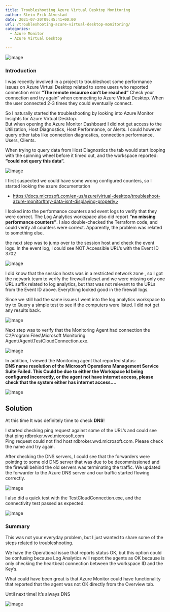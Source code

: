 ```yaml
---
title: Troubleshooting Azure Virtual Desktop Monitoring
author: Stein-Erik Alvestad
date: 2021-07-20T09:45:41+00:00
url: /troubleshooting-azure-virtual-desktop-monitoring/
categories:
  - Azure Monitor
  - Azure Virtual Desktop

---
```


![image](/wp-content/uploads/2021/07/tobias-tullius-4dKy7d3lkKM-unsplash-1024x680.jpg)



### Introduction

I was recently involved in a project to troubleshoot some performance issues on Azure Virtual Desktop related to some users who reported connection error **&#8220;The remote resource can&#8217;t be reached&#8221;** Check your connection and try again&#8221; when connecting to Azure Virtual Desktop. When the user connected 2-3 times they could eventually connect. 

So I naturally started the troubleshooting by looking into Azure Monitor Insights for Azure Virtual Desktop.  
But when opening the Azure Monitor Dashboard I did not get access to the Utilization, Host Diagnostics, Host Performance, or Alerts. I could however query other tabs like connection diagnostics, connection performance, Users, Clients. 

When trying to query data from Host Diagnostics the tab would start looping with the spinning wheel before it timed out, and the workspace reported: **&#8220;could not query this data&#8221;.** 

![image](/wp-content/uploads/2021/07/azure-monitor-take-it-for-a-spin-1024x324.png
)

I first suspected we could have some wrong configured counters, so I started looking the azure documentation

* https://docs.microsoft.com/en-us/azure/virtual-desktop/troubleshoot-azure-monitor#my-data-isnt-displaying-properly>

I looked into the performance counters and event logs to verify that they were correct. The Log Analytics workspace also did report **&#8220;no missing performance counters&#8221;**. I also double-checked the Terraform code, and could verify all counters were correct. Apparently, the problem was related to something else. 

the next step was to jump over to the session host and check the event logs. In the event log, I could see NOT Accessible URL&#8217;s with the Event ID 3702

![image](/wp-content/uploads/2021/07/image.png)

I did know that the session hosts was in a restricted network zone , so I got the network team to verify the firewall ruleset and we were missing only one URL suffix related to log analytics, but that was not relevant to the URLs from the Event ID above. Everything looked good in the firewall logs. 

Since we still had the same issues I went into the log analytics workspace to try to Query a simple test to see if the computers were listed. I did not get any results back.

![image](/wp-content/uploads/2021/07/image-1-1024x332.png)


Next step was to verify that the Monitoring Agent had connection the C:\Program Files\Microsoft Monitoring Agent\Agent\TestCloudConnection.exe.

![image](/wp-content/uploads/2021/07/TestCloudConnection-1-1024x280.png)

In addition, I viewed the Monitoring agent that reported status:  
**DNS name resolution of the Microsoft Operations Management Service Suite Failed. This Could be due to either the Workspace Id being configured incorrectly, or the agent not have internet access, please check that the system either has internet access&#8230;.**

![image](/wp-content/uploads/2021/07/Agent_error-1024x166.png)

## Solution

At this time It was definitely time to check **DNS**! 

I started checking ping request against some of the URL&#8217;s and could see that ping rdbroker.wvd.microsoft.com  
Ping request could not find host rdbroker.wvd.microsoft.com. Please check the name and try again.

After checking the DNS servers, I could see that the forwarders were pointing to some old DNS server that was due to be decommissioned and the firewall behind the old servers was terminating the traffic. We updated the forwarder to the Azure DNS server and our traffic started flowing correctly.

![image](/wp-content/uploads/2021/07/DNS_forwarder_to_azuredns-1.png)

I also did a quick test with the TestCloudConnection.exe, and the connectivity test passed as expected. 

![image](/wp-content/uploads/2021/07/image-2.png)

### Summary

This was not your everyday problem, but I just wanted to share some of the steps related to troubleshooting.

We have the Operational issue that reports status OK, but this option could be confusing because Log Analytics will report the agents as OK because is only checking the heartbeat connection between the workspace ID and the Key&#8217;s. 

What could have been great is that Azure Monitor could have functionality that reported that the agent was not OK directly from the Overview tab. 

Until next time! It&#8217;s always DNS

![image](/wp-content/uploads/2021/07/always_DNS.jpg)